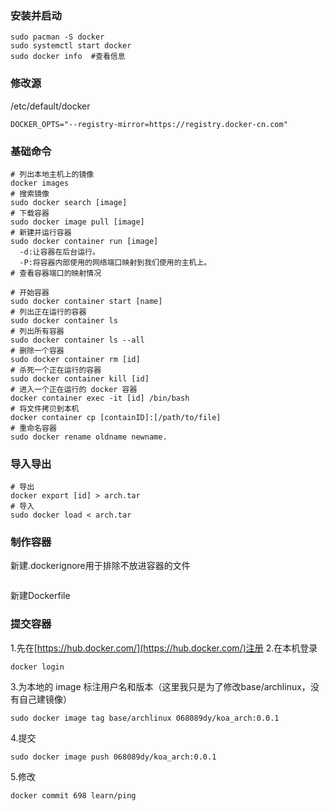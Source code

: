 ### 安装并启动
```
sudo pacman -S docker
sudo systemctl start docker
sudo docker info  #查看信息
```

### 修改源
/etc/default/docker
```
DOCKER_OPTS="--registry-mirror=https://registry.docker-cn.com"
```

### 基础命令
```
# 列出本地主机上的镜像
docker images
# 搜索镜像
sudo docker search [image]
# 下载容器
sudo docker image pull [image]
# 新建并运行容器
sudo docker container run [image]
  -d:让容器在后台运行。
  -P:将容器内部使用的网络端口映射到我们使用的主机上。
# 查看容器端口的映射情况

# 开始容器
sudo docker container start [name]
# 列出正在运行的容器
sudo docker container ls
# 列出所有容器
sudo docker container ls --all
# 删除一个容器
sudo docker container rm [id]
# 杀死一个正在运行的容器
sudo docker container kill [id]
# 进入一个正在运行的 docker 容器
docker container exec -it [id] /bin/bash
# 将文件拷贝到本机
docker container cp [containID]:[/path/to/file] 
# 重命名容器
sudo docker rename oldname newname.
```

### 导入导出
```
# 导出
docker export [id] > arch.tar
# 导入
sudo docker load < arch.tar
```

### 制作容器
新建.dockerignore用于排除不放进容器的文件
```

```
新建Dockerfile
### 提交容器
1.先在[https://hub.docker.com/](https://hub.docker.com/)注册
2.在本机登录
```
docker login
```
3.为本地的 image 标注用户名和版本（这里我只是为了修改base/archlinux，没有自己建镜像）
```
sudo docker image tag base/archlinux 068089dy/koa_arch:0.0.1
```
4.提交
```
sudo docker image push 068089dy/koa_arch:0.0.1
```
5.修改
```
docker commit 698 learn/ping
```

